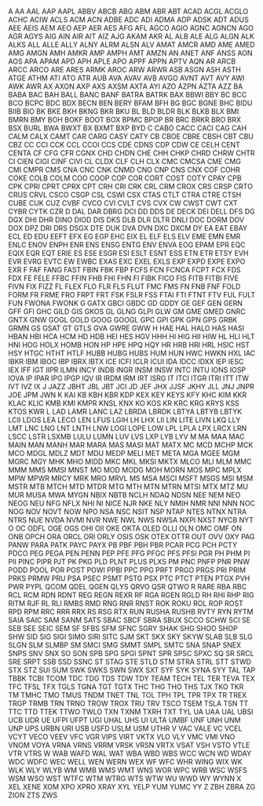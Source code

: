 A
AA
AAL
AAP
AAPL
ABBV
ABCB
ABG
ABM
ABR
ABT
ACAD
ACGL
ACGLO
ACHC
ACIW
ACLS
ACM
ACN
ADBE
ADC
ADI
ADMA
ADP
ADSK
ADT
ADUS
AEE
AEIS
AEM
AEO
AEP
AER
AES
AFG
AFL
AGCO
AGIO
AGNC
AGNCN
AGO
AGR
AGYS
AIG
AIN
AIR
AIT
AIZ
AJG
AKAM
AKR
AL
ALB
ALE
ALG
ALGN
ALK
ALKS
ALL
ALLE
ALLY
ALNY
ALRM
ALSN
ALV
AMAT
AMCR
AMD
AME
AMED
AMG
AMGN
AMH
AMKR
AMP
AMPH
AMT
AMZN
AN
ANET
ANF
ANSS
AON
AOS
APA
APAM
APD
APH
APLE
APO
APPF
APPN
APTV
AQN
AR
ARCB
ARCC
ARCO
ARE
ARES
ARMK
AROC
ARW
ARWR
ASB
ASGN
ASH
ASTH
ATGE
ATHM
ATI
ATO
ATR
AUB
AVA
AVAV
AVB
AVGO
AVNT
AVT
AVY
AWI
AWK
AWR
AX
AXON
AXP
AXS
AXSM
AXTA
AYI
AZO
AZPN
AZTA
AZZ
BA
BABA
BAC
BAH
BALL
BANC
BANF
BATRA
BATRK
BAX
BBWI
BBY
BC
BCC
BCO
BCPC
BDC
BDX
BECN
BEN
BERY
BFAM
BFH
BG
BGC
BGNE
BHC
BIDU
BIIB
BIO
BK
BKE
BKH
BKNG
BKR
BKU
BL
BLD
BLDR
BLK
BLKB
BLX
BMI
BMRN
BMY
BOH
BOKF
BOOT
BOX
BPMC
BPOP
BR
BRC
BRKR
BRO
BRX
BSX
BURL
BWA
BWXT
BX
BXMT
BXP
BYD
C
CABO
CACC
CACI
CAG
CAH
CALM
CALX
CAMT
CAR
CARG
CASY
CATY
CB
CBOE
CBRE
CBSH
CBT
CBU
CBZ
CC
CCI
CCK
CCL
CCOI
CCS
CDE
CDNS
CDP
CDW
CE
CELH
CENT
CENTA
CF
CFG
CFR
CGNX
CHD
CHDN
CHE
CHH
CHKP
CHRD
CHRW
CHTR
CI
CIEN
CIGI
CINF
CIVI
CL
CLDX
CLF
CLH
CLX
CMC
CMCSA
CME
CMG
CMI
CMPR
CMS
CNA
CNC
CNK
CNMD
CNO
CNP
CNS
CNX
COF
COHR
COKE
COLB
COLM
COO
COOP
COP
COR
CORT
COST
COTY
CPAY
CPB
CPK
CPRI
CPRT
CPRX
CPT
CRH
CRI
CRK
CRL
CRM
CROX
CRS
CRSP
CRTO
CRUS
CRVL
CSCO
CSGP
CSL
CSWI
CSX
CTAS
CTLT
CTRA
CTRE
CTSH
CUBE
CUK
CUZ
CVBF
CVCO
CVI
CVLT
CVS
CVX
CW
CWST
CWT
CXT
CYBR
CYTK
CZR
D
DAL
DAR
DBRG
DCI
DD
DDS
DE
DECK
DEI
DELL
DFS
DG
DGX
DHI
DHR
DINO
DIOD
DIS
DKS
DLB
DLR
DLTR
DNLI
DOC
DORM
DOV
DOX
DPZ
DRI
DRS
DSGX
DTE
DUK
DVA
DVN
DXC
DXCM
DY
EA
EAT
EBAY
ECL
ED
EDU
EEFT
EFX
EG
EGP
EHC
EIX
EL
ELF
ELS
ELV
EME
EMN
EMR
ENLC
ENOV
ENPH
ENR
ENS
ENSG
ENTG
ENV
ENVA
EOG
EPAM
EPR
EQC
EQIX
EQR
EQT
ERIE
ES
ESE
ESGR
ESI
ESLT
ESNT
ESS
ETN
ETR
ETSY
EVH
EVR
EVRG
EVTC
EW
EWBC
EXAS
EXC
EXEL
EXLS
EXP
EXPD
EXPE
EXPO
EXR
F
FAF
FANG
FAST
FBIN
FBK
FBP
FCFS
FCN
FCNCA
FCPT
FCX
FDS
FDX
FE
FELE
FFBC
FFIN
FHB
FHI
FHN
FI
FIBK
FICO
FIS
FITB
FITBI
FIVE
FIVN
FIX
FIZZ
FL
FLEX
FLO
FLR
FLS
FLUT
FMC
FMS
FN
FNB
FNF
FOLD
FORM
FR
FRME
FRO
FRPT
FRT
FSK
FSLR
FSS
FTAI
FTI
FTNT
FTV
FUL
FULT
FUN
FWONA
FWONK
G
GATX
GBCI
GBDC
GD
GDDY
GE
GEF
GEN
GERN
GFF
GFI
GHC
GILD
GIS
GKOS
GL
GLNG
GLPI
GLW
GM
GME
GMED
GNRC
GNTX
GNW
GOGL
GOLD
GOOG
GOOGL
GPC
GPI
GPK
GPN
GPS
GRBK
GRMN
GS
GSAT
GT
GTLS
GVA
GWRE
GWW
H
HAE
HAL
HALO
HAS
HASI
HBAN
HBI
HCA
HCM
HD
HDB
HEI
HES
HGV
HHH
HI
HIG
HII
HIW
HL
HLI
HLT
HNI
HOG
HOLX
HOMB
HON
HP
HPE
HPQ
HQY
HR
HRB
HRI
HRL
HSIC
HST
HSY
HTGC
HTHT
HTLF
HUBB
HUBG
HUBS
HUM
HUN
HWC
HWKN
HXL
IAC
IBKR
IBM
IBOC
IBP
IBRX
IBTX
ICE
ICFI
ICLR
ICUI
IDA
IDCC
IDXX
IEP
IESC
IEX
IFF
IGT
IIPR
ILMN
INCY
INDB
INGR
INSM
INSW
INTC
INTU
IONS
IOSP
IOVA
IP
IPAR
IPG
IPGP
IQV
IR
IRDM
IRM
IRT
ISRG
IT
ITCI
ITGR
ITRI
ITT
ITW
IVT
IVZ
IX
J
JAZZ
JBHT
JBL
JBT
JCI
JD
JEF
JHX
JJSF
JKHY
JLL
JNJ
JNPR
JOE
JPM
JWN
K
KAI
KB
KBH
KBR
KDP
KEX
KEY
KEYS
KFY
KHC
KIM
KKR
KLAC
KLIC
KMB
KMI
KMPR
KNSL
KNX
KO
KOS
KR
KRC
KRG
KRYS
KSS
KTOS
KWR
L
LAD
LAMR
LANC
LAZ
LBRDA
LBRDK
LBTYA
LBTYB
LBTYK
LCII
LDOS
LEA
LECO
LEN
LFUS
LGIH
LH
LHX
LII
LIN
LITE
LIVN
LKQ
LLY
LMT
LNC
LNG
LNT
LNTH
LNW
LOGI
LOPE
LOW
LPL
LPLA
LPX
LRCX
LRN
LSCC
LSTR
LSXMB
LULU
LUMN
LUV
LVS
LXP
LYB
LYV
M
MA
MAA
MAC
MAIN
MAN
MANH
MAR
MARA
MAS
MASI
MAT
MATX
MC
MCD
MCHP
MCK
MCO
MDGL
MDLZ
MDT
MDU
MEDP
MELI
MET
META
MGA
MGEE
MGM
MGRC
MGY
MHK
MHO
MIDD
MKC
MKL
MKSI
MKTX
MLCO
MLI
MLM
MMC
MMM
MMS
MMSI
MNST
MO
MOD
MODG
MOH
MORN
MOS
MPC
MPLX
MPW
MPWR
MRCY
MRK
MRO
MRVL
MS
MSA
MSCI
MSFT
MSGS
MSI
MSM
MSTR
MTB
MTCH
MTD
MTDR
MTG
MTH
MTN
MTRN
MTSI
MTX
MTZ
MU
MUR
MUSA
MWA
MYGN
NBIX
NBTB
NCLH
NDAQ
NDSN
NEE
NEM
NEO
NEOG
NEU
NFG
NFLX
NHI
NI
NICE
NJR
NKE
NLY
NMIH
NMR
NNI
NNN
NOC
NOG
NOV
NOVT
NOW
NPO
NSA
NSC
NSIT
NSP
NTAP
NTES
NTNX
NTRA
NTRS
NUE
NVDA
NVMI
NVR
NWE
NWL
NWS
NWSA
NXPI
NXST
NYCB
NYT
O
OC
ODFL
OGE
OGS
OHI
OII
OKE
OKTA
OLED
OLLI
OLN
OMC
OMF
ON
ONB
OPCH
ORA
ORCL
ORI
ORLY
OSIS
OSK
OTEX
OTTR
OUT
OVV
OXY
PAG
PANW
PARA
PATK
PAYC
PAYX
PB
PBF
PBH
PBR
PCAR
PCG
PCH
PCTY
PDCO
PEG
PEGA
PEN
PENN
PEP
PFE
PFG
PFGC
PFS
PFSI
PGR
PH
PHM
PI
PII
PINC
PIPR
PJT
PK
PKG
PLD
PLNT
PLUS
PLXS
PM
PNC
PNFP
PNR
PNW
PODD
POOL
POR
POST
POWI
PPBI
PPC
PPG
PRFT
PRGO
PRGS
PRI
PRIM
PRKS
PRMW
PRU
PSA
PSEC
PSMT
PSTG
PSX
PTC
PTCT
PTEN
PTGX
PVH
PWR
PYPL
QCOM
QDEL
QGEN
QLYS
QRVO
QSR
QTWO
R
RARE
RBA
RBC
RCL
RCM
RDN
RDNT
REG
REGN
REXR
RF
RGA
RGEN
RGLD
RH
RHI
RHP
RIG
RITM
RJF
RL
RLI
RMBS
RMD
RNG
RNR
RNST
ROK
ROKU
ROL
ROP
ROST
RPD
RPM
RRC
RRR
RRX
RS
RSG
RTX
RUN
RUSHA
RUSHB
RVTY
RYN
RYTM
SAIA
SAIC
SAM
SANM
SATS
SBAC
SBCF
SBRA
SBUX
SCCO
SCHW
SCI
SE
SEB
SEE
SEIC
SEM
SF
SFBS
SFM
SFNC
SGRY
SHAK
SHG
SHOO
SHOP
SHW
SID
SIG
SIGI
SIMO
SIRI
SITC
SJM
SKT
SKX
SKY
SKYW
SLAB
SLB
SLG
SLGN
SLM
SLMBP
SM
SMCI
SMG
SMMT
SMPL
SMTC
SNA
SNAP
SNEX
SNPS
SNV
SNX
SO
SON
SPB
SPG
SPGI
SPNT
SPR
SPSC
SPXC
SQ
SR
SRCL
SRE
SRPT
SSB
SSD
SSNC
ST
STAG
STE
STLD
STM
STRA
STRL
STT
STWD
STX
STZ
SUI
SUM
SWK
SWKS
SWN
SWX
SXT
SYF
SYK
SYNA
SYY
TAL
TAP
TBBK
TCBI
TCOM
TDC
TDG
TDS
TDW
TDY
TEAM
TECH
TEL
TER
TEVA
TEX
TFC
TFSL
TFX
TGLS
TGNA
TGT
TGTX
THC
THG
THO
THS
TJX
TKO
TKR
TM
TMHC
TMO
TMUS
TNDM
TNET
TNL
TOL
TPH
TPL
TPR
TPX
TR
TREX
TRGP
TRMB
TRN
TRNO
TROW
TROX
TRU
TRV
TSCO
TSEM
TSLA
TSN
TT
TTC
TTD
TTEK
TTWO
TWLO
TXN
TXNM
TXRH
TXT
TYL
UA
UAA
UAL
UBSI
UCB
UDR
UE
UFPI
UFPT
UGI
UHAL
UHS
UI
ULTA
UMBF
UNF
UNH
UNM
UNP
UPS
URBN
URI
USB
USFD
USLM
USM
UTHR
V
VAC
VALE
VC
VCEL
VCYT
VECO
VEEV
VFC
VGR
VIPS
VIRT
VKTX
VLO
VLY
VMC
VMI
VNO
VNOM
VOYA
VRNA
VRNS
VRRM
VRSK
VRSN
VRTX
VSAT
VSH
VSTO
VTLE
VTR
VTRS
W
WAB
WAFD
WAL
WAT
WBA
WBD
WBS
WCC
WCN
WD
WDAY
WDC
WDFC
WEC
WELL
WEN
WERN
WEX
WF
WFC
WHR
WING
WIX
WK
WLK
WLY
WLYB
WM
WMB
WMS
WMT
WNS
WOR
WPC
WRB
WSC
WSFS
WSM
WSO
WST
WTFC
WTM
WTRG
WTS
WTW
WU
WWD
WY
WYNN
X
XEL
XENE
XOM
XPO
XPRO
XRAY
XYL
YELP
YUM
YUMC
YY
Z
ZBH
ZBRA
ZG
ZION
ZTS
ZWS
